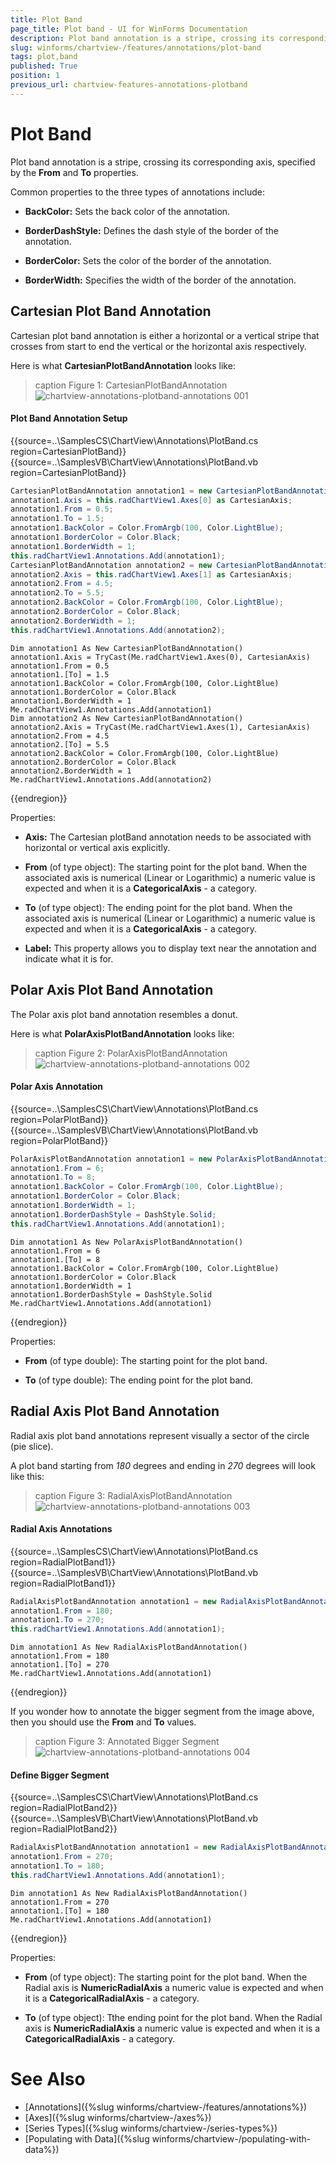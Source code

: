 ```yaml
---
title: Plot Band
page_title: Plot band - UI for WinForms Documentation
description: Plot band annotation is a stripe, crossing its corresponding axis, specified by the From and To  properties.
slug: winforms/chartview-/features/annotations/plot-band
tags: plot,band
published: True
position: 1
previous_url: chartview-features-annotations-plotband
---
```


# Plot Band

Plot band annotation is a stripe, crossing its corresponding axis, specified by the __From__ and __To__ properties.

Common properties to the three types of annotations include:

* __BackColor:__ Sets the back color of the annotation.

* __BorderDashStyle:__ Defines the dash style of the border of the annotation.

* __BorderColor:__ Sets the color of the border of the annotation.

* __BorderWidth:__ Specifies the width of the border of the annotation.

## Cartesian Plot Band Annotation

Cartesian plot band annotation is either a horizontal or a vertical stripe that crosses from start to end the vertical or the horizontal axis respectively.

Here is what __CartesianPlotBandAnnotation__ looks like:

>caption Figure 1: CartesianPlotBandAnnotation
![chartview-annotations-plotband-annotations 001](images/chartview-annotations-plotband-annotations001.png)

#### Plot Band Annotation Setup

{{source=..\SamplesCS\ChartView\Annotations\PlotBand.cs region=CartesianPlotBand}} 
{{source=..\SamplesVB\ChartView\Annotations\PlotBand.vb region=CartesianPlotBand}} 

````C#
CartesianPlotBandAnnotation annotation1 = new CartesianPlotBandAnnotation();
annotation1.Axis = this.radChartView1.Axes[0] as CartesianAxis;
annotation1.From = 0.5;
annotation1.To = 1.5;
annotation1.BackColor = Color.FromArgb(100, Color.LightBlue);
annotation1.BorderColor = Color.Black;
annotation1.BorderWidth = 1;
this.radChartView1.Annotations.Add(annotation1);
CartesianPlotBandAnnotation annotation2 = new CartesianPlotBandAnnotation();
annotation2.Axis = this.radChartView1.Axes[1] as CartesianAxis;
annotation2.From = 4.5;
annotation2.To = 5.5;
annotation2.BackColor = Color.FromArgb(100, Color.LightBlue);
annotation2.BorderColor = Color.Black;
annotation2.BorderWidth = 1;
this.radChartView1.Annotations.Add(annotation2);

````
````VB.NET
Dim annotation1 As New CartesianPlotBandAnnotation()
annotation1.Axis = TryCast(Me.radChartView1.Axes(0), CartesianAxis)
annotation1.From = 0.5
annotation1.[To] = 1.5
annotation1.BackColor = Color.FromArgb(100, Color.LightBlue)
annotation1.BorderColor = Color.Black
annotation1.BorderWidth = 1
Me.radChartView1.Annotations.Add(annotation1)
Dim annotation2 As New CartesianPlotBandAnnotation()
annotation2.Axis = TryCast(Me.radChartView1.Axes(1), CartesianAxis)
annotation2.From = 4.5
annotation2.[To] = 5.5
annotation2.BackColor = Color.FromArgb(100, Color.LightBlue)
annotation2.BorderColor = Color.Black
annotation2.BorderWidth = 1
Me.radChartView1.Annotations.Add(annotation2)

````

{{endregion}}

Properties:

* __Axis:__ The Cartesian plotBand annotation needs to be associated with horizontal or vertical axis explicitly.

* __From__ (of type object): The starting point for the plot band. When the associated axis is numerical (Linear or Logarithmic) a numeric value is expected and when it is a  __CategoricalAxis__ - a category.

* __To__ (of type object): The ending point for the plot band. When the associated axis is numerical (Linear or Logarithmic) a numeric value is expected and when it is a __CategoricalAxis__ - a category.

* __Label:__ This property allows you to display text near the annotation and indicate what it is for.

## Polar Axis Plot Band Annotation

The Polar axis plot band annotation resembles a donut.

Here is what __PolarAxisPlotBandAnnotation__ looks like:

>caption Figure 2: PolarAxisPlotBandAnnotation
![chartview-annotations-plotband-annotations 002](images/chartview-annotations-plotband-annotations002.png)

#### Polar Axis Annotation

{{source=..\SamplesCS\ChartView\Annotations\PlotBand.cs region=PolarPlotBand}} 
{{source=..\SamplesVB\ChartView\Annotations\PlotBand.vb region=PolarPlotBand}} 

````C#
PolarAxisPlotBandAnnotation annotation1 = new PolarAxisPlotBandAnnotation();
annotation1.From = 6;
annotation1.To = 8;
annotation1.BackColor = Color.FromArgb(100, Color.LightBlue);
annotation1.BorderColor = Color.Black;
annotation1.BorderWidth = 1;
annotation1.BorderDashStyle = DashStyle.Solid;
this.radChartView1.Annotations.Add(annotation1);

````
````VB.NET
Dim annotation1 As New PolarAxisPlotBandAnnotation()
annotation1.From = 6
annotation1.[To] = 8
annotation1.BackColor = Color.FromArgb(100, Color.LightBlue)
annotation1.BorderColor = Color.Black
annotation1.BorderWidth = 1
annotation1.BorderDashStyle = DashStyle.Solid
Me.radChartView1.Annotations.Add(annotation1)

````

{{endregion}}

Properties:

* __From__ (of type double): The starting point for the plot band.

* __To__ (of type double): The ending point for the plot band.

## Radial Axis Plot Band Annotation

Radial axis plot band annotations represent visually a sector of the circle (pie slice).

A plot band starting from *180* degrees and ending in *270* degrees will look like this:

>caption Figure 3: RadialAxisPlotBandAnnotation
![chartview-annotations-plotband-annotations 003](images/chartview-annotations-plotband-annotations003.png)

#### Radial Axis Annotations

{{source=..\SamplesCS\ChartView\Annotations\PlotBand.cs region=RadialPlotBand1}} 
{{source=..\SamplesVB\ChartView\Annotations\PlotBand.vb region=RadialPlotBand1}} 

````C#
RadialAxisPlotBandAnnotation annotation1 = new RadialAxisPlotBandAnnotation();
annotation1.From = 180;
annotation1.To = 270;
this.radChartView1.Annotations.Add(annotation1);

````
````VB.NET
Dim annotation1 As New RadialAxisPlotBandAnnotation()
annotation1.From = 180
annotation1.[To] = 270
Me.radChartView1.Annotations.Add(annotation1)

````

{{endregion}}

If you wonder how to annotate the bigger segment from the image above, then you should use the __From__ and __To__ values.

>caption Figure 3: Annotated Bigger Segment
![chartview-annotations-plotband-annotations 004](images/chartview-annotations-plotband-annotations004.png)

#### Define Bigger Segment

{{source=..\SamplesCS\ChartView\Annotations\PlotBand.cs region=RadialPlotBand2}} 
{{source=..\SamplesVB\ChartView\Annotations\PlotBand.vb region=RadialPlotBand2}} 

````C#
RadialAxisPlotBandAnnotation annotation1 = new RadialAxisPlotBandAnnotation();
annotation1.From = 270;
annotation1.To = 180;
this.radChartView1.Annotations.Add(annotation1);

````
````VB.NET
Dim annotation1 As New RadialAxisPlotBandAnnotation()
annotation1.From = 270
annotation1.[To] = 180
Me.radChartView1.Annotations.Add(annotation1)

````

{{endregion}} 

Properties:

* __From__ (of type object): The starting point for the plot band. When the Radial axis is __NumericRadialAxis__ a numeric value is expected and when it is a __CategoricalRadialAxis__ - a category.

* __To__ (of type object): Tthe ending point for the plot band. When the Radial axis is __NumericRadialAxis__ a numeric value is expected and when it is a __CategoricalRadialAxis__ - a category.

# See Also

* [Annotations]({%slug winforms/chartview-/features/annotations%})
* [Axes]({%slug winforms/chartview-/axes%})
* [Series Types]({%slug winforms/chartview-/series-types%})
* [Populating with Data]({%slug winforms/chartview-/populating-with-data%})
